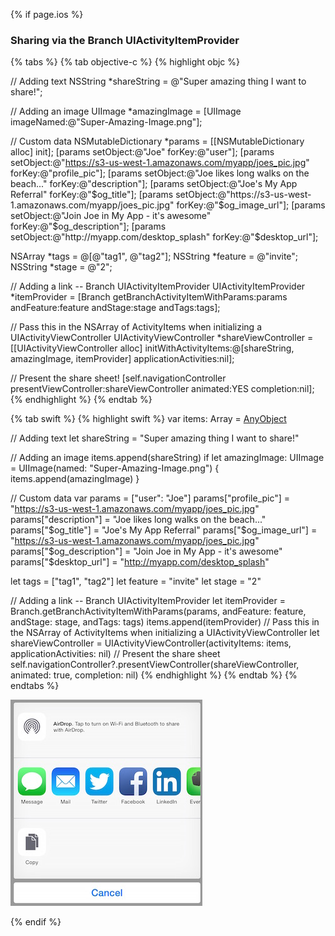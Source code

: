 {% if page.ios %}
### Sharing via the Branch UIActivityItemProvider

{% tabs %}
{% tab objective-c %}
{% highlight objc %}

// Adding text
NSString *shareString = @"Super amazing thing I want to share!";

// Adding an image
UIImage *amazingImage = [UIImage imageNamed:@"Super-Amazing-Image.png"];

// Custom data
NSMutableDictionary *params = [[NSMutableDictionary alloc] init];
[params setObject:@"Joe" forKey:@"user"];
[params setObject:@"https://s3-us-west-1.amazonaws.com/myapp/joes_pic.jpg" forKey:@"profile_pic"];
[params setObject:@"Joe likes long walks on the beach..." forKey:@"description"];
[params setObject:@"Joe's My App Referral" forKey:@"$og_title"];
[params setObject:@"https://s3-us-west-1.amazonaws.com/myapp/joes_pic.jpg" forKey:@"$og_image_url"];
[params setObject:@"Join Joe in My App - it's awesome" forKey:@"$og_description"];
[params setObject:@"http://myapp.com/desktop_splash" forKey:@"$desktop_url"];

NSArray *tags = @[@"tag1", @"tag2"];
NSString *feature = @"invite";
NSString *stage = @"2";

// Adding a link -- Branch UIActivityItemProvider
UIActivityItemProvider *itemProvider = [Branch getBranchActivityItemWithParams:params andFeature:feature andStage:stage andTags:tags];

// Pass this in the NSArray of ActivityItems when initializing a UIActivityViewController
UIActivityViewController *shareViewController = [[UIActivityViewController alloc] initWithActivityItems:@[shareString, amazingImage, itemProvider] applicationActivities:nil];

// Present the share sheet!
[self.navigationController presentViewController:shareViewController animated:YES completion:nil];
{% endhighlight %}
{% endtab %}





{% tab swift %}
{% highlight swift %}
var items: Array = [AnyObject]()

// Adding text
let shareString = "Super amazing thing I want to share!"

// Adding an image
items.append(shareString)
if let amazingImage: UIImage = UIImage(named: "Super-Amazing-Image.png") {
    items.append(amazingImage)
}

// Custom data
var params = ["user": "Joe"]
params["profile_pic"] = "https://s3-us-west-1.amazonaws.com/myapp/joes_pic.jpg"
params["description"] = "Joe likes long walks on the beach..."
params["$og_title"] = "Joe's My App Referral"
params["$og_image_url"] = "https://s3-us-west-1.amazonaws.com/myapp/joes_pic.jpg"
params["$og_description"] = "Join Joe in My App - it's awesome"
params["$desktop_url"] = "http://myapp.com/desktop_splash"

let tags = ["tag1", "tag2"]
let feature = "invite"
let stage = "2"

// Adding a link -- Branch UIActivityItemProvider
let itemProvider = Branch.getBranchActivityItemWithParams(params, andFeature: feature, andStage: stage, andTags: tags)
items.append(itemProvider)
// Pass this in the NSArray of ActivityItems when initializing a UIActivityViewController
let shareViewController = UIActivityViewController(activityItems: items,
                                                   applicationActivities: nil)
// Present the share sheet
self.navigationController?.presentViewController(shareViewController,
                                                 animated: true,
                                                 completion: nil)
{% endhighlight %}
{% endtab %}
{% endtabs %}

![ios share sheet](/img/ingredients/sdk_links/ios_share_sheet.jpg)

{% endif %}
